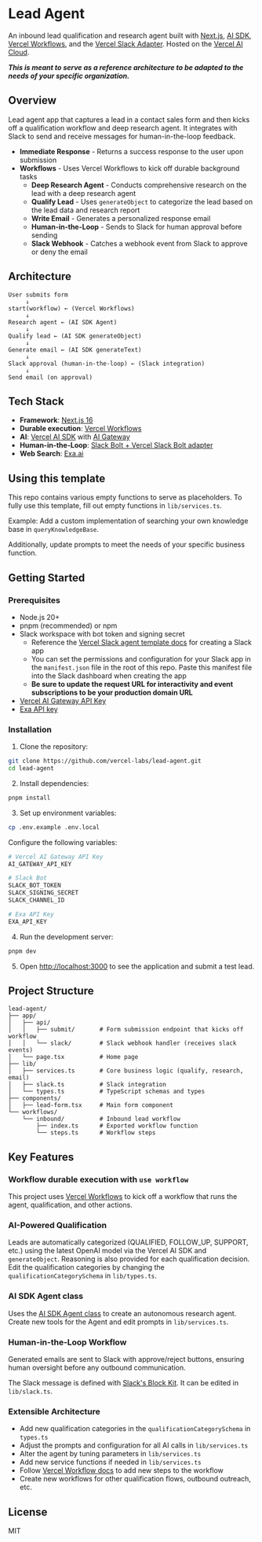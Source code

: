 # Lead Agent

An inbound lead qualification and research agent built with [Next.js](http://nextjs.org/), [AI SDK](https://ai-sdk.dev/), [Vercel Workflows](https://useworkflow.dev/), and the [Vercel Slack Adapter](https://github.com/vercel-labs/slack-bolt). Hosted on the [Vercel AI Cloud](https://vercel.com/blog/the-ai-cloud-a-unified-platform-for-ai-workloads).

**_This is meant to serve as a reference architecture to be adapted to the needs of your specific organization._**

## Overview

Lead agent app that captures a lead in a contact sales form and then kicks off a qualification workflow and deep research agent. It integrates with Slack to send and receive messages for human-in-the-loop feedback.

- **Immediate Response** - Returns a success response to the user upon submission
- **Workflows** - Uses Vercel Workflows to kick off durable background tasks
  - **Deep Research Agent** - Conducts comprehensive research on the lead with a deep research agent
  - **Qualify Lead** - Uses `generateObject` to categorize the lead based on the lead data and research report
  - **Write Email** - Generates a personalized response email
  - **Human-in-the-Loop** - Sends to Slack for human approval before sending
  - **Slack Webhook** - Catches a webhook event from Slack to approve or deny the email

## Architecture

```
User submits form
     ↓
start(workflow) ← (Vercel Workflows)
     ↓
Research agent ← (AI SDK Agent)
     ↓
Qualify lead ← (AI SDK generateObject)
     ↓
Generate email ← (AI SDK generateText)
     ↓
Slack approval (human-in-the-loop) ← (Slack integration)
     ↓
Send email (on approval)
```

## Tech Stack

- **Framework**: [Next.js 16](https://nextjs.org)
- **Durable execution**: [Vercel Workflows](http://useworkflow.dev/)
- **AI**: [Vercel AI SDK](https://ai-sdk.dev/) with [AI Gateway](https://vercel.com/ai-gateway)
- **Human-in-the-Loop**: [Slack Bolt + Vercel Slack Bolt adapter](https://vercel.com/templates/ai/slack-agent-template)
- **Web Search**: [Exa.ai](https://exa.ai/)

## Using this template

This repo contains various empty functions to serve as placeholders. To fully use this template, fill out empty functions in `lib/services.ts`.

Example: Add a custom implementation of searching your own knowledge base in `queryKnowledgeBase`.

Additionally, update prompts to meet the needs of your specific business function.

## Getting Started

### Prerequisites

- Node.js 20+
- pnpm (recommended) or npm
- Slack workspace with bot token and signing secret
  - Reference the [Vercel Slack agent template docs](https://github.com/vercel-partner-solutions/slack-agent-template) for creating a Slack app
  - You can set the permissions and configuration for your Slack app in the `manifest.json` file in the root of this repo. Paste this manifest file into the Slack dashboard when creating the app
  - **Be sure to update the request URL for interactivity and event subscriptions to be your production domain URL**
- [Vercel AI Gateway API Key](https://vercel.com/d?to=%2F%5Bteam%5D%2F%7E%2Fai%2Fapi-keys%3Futm_source%3Dai_gateway_landing_page&title=Get+an+API+Key)
- [Exa API key](https://exa.ai/)

### Installation

1. Clone the repository:

```bash
git clone https://github.com/vercel-labs/lead-agent.git
cd lead-agent
```

2. Install dependencies:

```bash
pnpm install
```

3. Set up environment variables:

```bash
cp .env.example .env.local
```

Configure the following variables:

```bash
# Vercel AI Gateway API Key
AI_GATEWAY_API_KEY

# Slack Bot
SLACK_BOT_TOKEN
SLACK_SIGNING_SECRET
SLACK_CHANNEL_ID

# Exa API Key
EXA_API_KEY
```

4. Run the development server:

```bash
pnpm dev
```

5. Open [http://localhost:3000](http://localhost:3000) to see the application and submit a test lead.

## Project Structure

```
lead-agent/
├── app/
│   ├── api/
│   │   ├── submit/       # Form submission endpoint that kicks off workflow
│   │   └── slack/        # Slack webhook handler (receives slack events)
│   └── page.tsx          # Home page
├── lib/
│   ├── services.ts       # Core business logic (qualify, research, email)
│   ├── slack.ts          # Slack integration
│   └── types.ts          # TypeScript schemas and types
├── components/
│   ├── lead-form.tsx     # Main form component
└── workflows/
    └── inbound/          # Inbound lead workflow
        ├── index.ts      # Exported workflow function
        └── steps.ts      # Workflow steps
```

## Key Features

### Workflow durable execution with `use workflow`

This project uses [Vercel Workflows](https://useworkflow.dev) to kick off a workflow that runs the agent, qualification, and other actions.

### AI-Powered Qualification

Leads are automatically categorized (QUALIFIED, FOLLOW_UP, SUPPORT, etc.) using the latest OpenAI model via the Vercel AI SDK and `generateObject`. Reasoning is also provided for each qualification decision. Edit the qualification categories by changing the `qualificationCategorySchema` in `lib/types.ts`.

### AI SDK Agent class

Uses the [AI SDK Agent class](https://ai-sdk.dev/docs/agents/overview) to create an autonomous research agent. Create new tools for the Agent and edit prompts in `lib/services.ts`.

### Human-in-the-Loop Workflow

Generated emails are sent to Slack with approve/reject buttons, ensuring human oversight before any outbound communication.

The Slack message is defined with [Slack's Block Kit](https://docs.slack.dev/block-kit/). It can be edited in `lib/slack.ts`.

### Extensible Architecture

- Add new qualification categories in the `qualificationCategorySchema` in `types.ts`
- Adjust the prompts and configuration for all AI calls in `lib/services.ts`
- Alter the agent by tuning parameters in `lib/services.ts`
- Add new service functions if needed in `lib/services.ts`
- Follow [Vercel Workflow docs](https://useworkflow.dev) to add new steps to the workflow
- Create new workflows for other qualification flows, outbound outreach, etc.

## License

MIT
